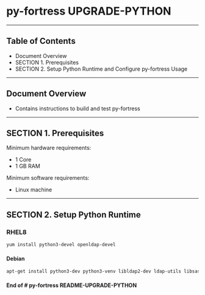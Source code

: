 # py-fortress UPGRADE-PYTHON
-------------------------------------------------------------------------------
## Table of Contents

 * Document Overview
 * SECTION 1. Prerequisites
 * SECTION 2. Setup Python Runtime and Configure py-fortress Usage
___________________________________________________________________________________
## Document Overview

 * Contains instructions to build and test py-fortress
___________________________________________________________________________________
## SECTION 1. Prerequisites

Minimum hardware requirements:
 * 1 Core
 * 1 GB RAM

Minimum software requirements:
 * Linux machine
________________________________________________________________________________
## SECTION 2. Setup Python Runtime

### RHEL8

```bash
yum install python3-devel openldap-devel 
```

#### Debian

```bash
apt-get install python3-dev python3-venv libldap2-dev ldap-utils libsasl2-dev build-essential
```

#### End of # py-fortress README-UPGRADE-PYTHON